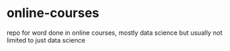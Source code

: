 # online-courses
repo for word done in online courses, mostly data science but usually not limited to just data science  
